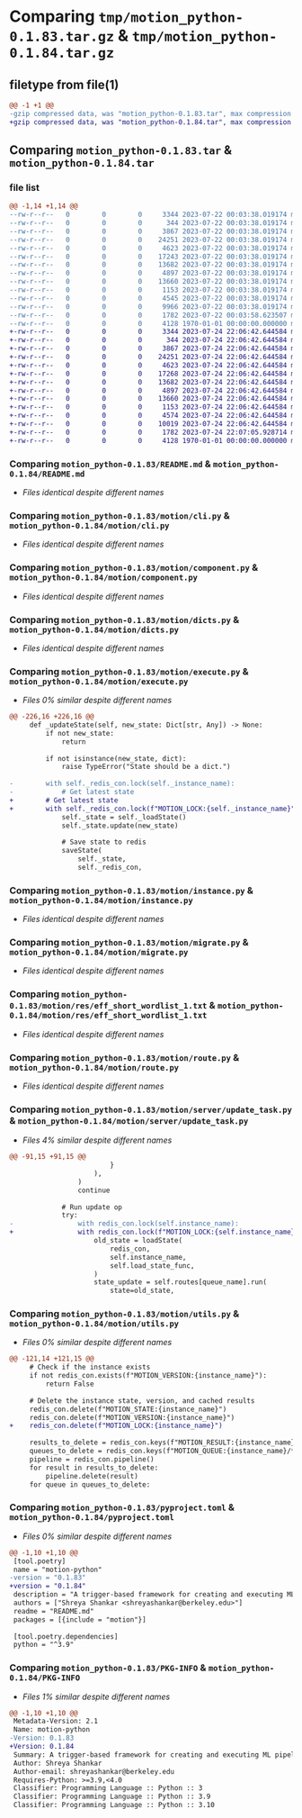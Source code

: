 # Comparing `tmp/motion_python-0.1.83.tar.gz` & `tmp/motion_python-0.1.84.tar.gz`

## filetype from file(1)

```diff
@@ -1 +1 @@
-gzip compressed data, was "motion_python-0.1.83.tar", max compression
+gzip compressed data, was "motion_python-0.1.84.tar", max compression
```

## Comparing `motion_python-0.1.83.tar` & `motion_python-0.1.84.tar`

### file list

```diff
@@ -1,14 +1,14 @@
--rw-r--r--   0        0        0     3344 2023-07-22 00:03:38.019174 motion_python-0.1.83/README.md
--rw-r--r--   0        0        0      344 2023-07-22 00:03:38.019174 motion_python-0.1.83/motion/__init__.py
--rw-r--r--   0        0        0     3867 2023-07-22 00:03:38.019174 motion_python-0.1.83/motion/cli.py
--rw-r--r--   0        0        0    24251 2023-07-22 00:03:38.019174 motion_python-0.1.83/motion/component.py
--rw-r--r--   0        0        0     4623 2023-07-22 00:03:38.019174 motion_python-0.1.83/motion/dicts.py
--rw-r--r--   0        0        0    17243 2023-07-22 00:03:38.019174 motion_python-0.1.83/motion/execute.py
--rw-r--r--   0        0        0    13682 2023-07-22 00:03:38.019174 motion_python-0.1.83/motion/instance.py
--rw-r--r--   0        0        0     4897 2023-07-22 00:03:38.019174 motion_python-0.1.83/motion/migrate.py
--rw-r--r--   0        0        0    13660 2023-07-22 00:03:38.019174 motion_python-0.1.83/motion/res/eff_short_wordlist_1.txt
--rw-r--r--   0        0        0     1153 2023-07-22 00:03:38.019174 motion_python-0.1.83/motion/route.py
--rw-r--r--   0        0        0     4545 2023-07-22 00:03:38.019174 motion_python-0.1.83/motion/server/update_task.py
--rw-r--r--   0        0        0     9966 2023-07-22 00:03:38.019174 motion_python-0.1.83/motion/utils.py
--rw-r--r--   0        0        0     1782 2023-07-22 00:03:58.623507 motion_python-0.1.83/pyproject.toml
--rw-r--r--   0        0        0     4128 1970-01-01 00:00:00.000000 motion_python-0.1.83/PKG-INFO
+-rw-r--r--   0        0        0     3344 2023-07-24 22:06:42.644584 motion_python-0.1.84/README.md
+-rw-r--r--   0        0        0      344 2023-07-24 22:06:42.644584 motion_python-0.1.84/motion/__init__.py
+-rw-r--r--   0        0        0     3867 2023-07-24 22:06:42.644584 motion_python-0.1.84/motion/cli.py
+-rw-r--r--   0        0        0    24251 2023-07-24 22:06:42.644584 motion_python-0.1.84/motion/component.py
+-rw-r--r--   0        0        0     4623 2023-07-24 22:06:42.644584 motion_python-0.1.84/motion/dicts.py
+-rw-r--r--   0        0        0    17268 2023-07-24 22:06:42.644584 motion_python-0.1.84/motion/execute.py
+-rw-r--r--   0        0        0    13682 2023-07-24 22:06:42.644584 motion_python-0.1.84/motion/instance.py
+-rw-r--r--   0        0        0     4897 2023-07-24 22:06:42.644584 motion_python-0.1.84/motion/migrate.py
+-rw-r--r--   0        0        0    13660 2023-07-24 22:06:42.644584 motion_python-0.1.84/motion/res/eff_short_wordlist_1.txt
+-rw-r--r--   0        0        0     1153 2023-07-24 22:06:42.644584 motion_python-0.1.84/motion/route.py
+-rw-r--r--   0        0        0     4574 2023-07-24 22:06:42.644584 motion_python-0.1.84/motion/server/update_task.py
+-rw-r--r--   0        0        0    10019 2023-07-24 22:06:42.644584 motion_python-0.1.84/motion/utils.py
+-rw-r--r--   0        0        0     1782 2023-07-24 22:07:05.928714 motion_python-0.1.84/pyproject.toml
+-rw-r--r--   0        0        0     4128 1970-01-01 00:00:00.000000 motion_python-0.1.84/PKG-INFO
```

### Comparing `motion_python-0.1.83/README.md` & `motion_python-0.1.84/README.md`

 * *Files identical despite different names*

### Comparing `motion_python-0.1.83/motion/cli.py` & `motion_python-0.1.84/motion/cli.py`

 * *Files identical despite different names*

### Comparing `motion_python-0.1.83/motion/component.py` & `motion_python-0.1.84/motion/component.py`

 * *Files identical despite different names*

### Comparing `motion_python-0.1.83/motion/dicts.py` & `motion_python-0.1.84/motion/dicts.py`

 * *Files identical despite different names*

### Comparing `motion_python-0.1.83/motion/execute.py` & `motion_python-0.1.84/motion/execute.py`

 * *Files 0% similar despite different names*

```diff
@@ -226,16 +226,16 @@
     def _updateState(self, new_state: Dict[str, Any]) -> None:
         if not new_state:
             return
 
         if not isinstance(new_state, dict):
             raise TypeError("State should be a dict.")
 
-        with self._redis_con.lock(self._instance_name):
-            # Get latest state
+        # Get latest state
+        with self._redis_con.lock(f"MOTION_LOCK:{self._instance_name}", timeout=30):
             self._state = self._loadState()
             self._state.update(new_state)
 
             # Save state to redis
             saveState(
                 self._state,
                 self._redis_con,
```

### Comparing `motion_python-0.1.83/motion/instance.py` & `motion_python-0.1.84/motion/instance.py`

 * *Files identical despite different names*

### Comparing `motion_python-0.1.83/motion/migrate.py` & `motion_python-0.1.84/motion/migrate.py`

 * *Files identical despite different names*

### Comparing `motion_python-0.1.83/motion/res/eff_short_wordlist_1.txt` & `motion_python-0.1.84/motion/res/eff_short_wordlist_1.txt`

 * *Files identical despite different names*

### Comparing `motion_python-0.1.83/motion/route.py` & `motion_python-0.1.84/motion/route.py`

 * *Files identical despite different names*

### Comparing `motion_python-0.1.83/motion/server/update_task.py` & `motion_python-0.1.84/motion/server/update_task.py`

 * *Files 4% similar despite different names*

```diff
@@ -91,15 +91,15 @@
                         }
                     ),
                 )
                 continue
 
             # Run update op
             try:
-                with redis_con.lock(self.instance_name):
+                with redis_con.lock(f"MOTION_LOCK:{self.instance_name}", timeout=30):
                     old_state = loadState(
                         redis_con,
                         self.instance_name,
                         self.load_state_func,
                     )
                     state_update = self.routes[queue_name].run(
                         state=old_state,
```

### Comparing `motion_python-0.1.83/motion/utils.py` & `motion_python-0.1.84/motion/utils.py`

 * *Files 0% similar despite different names*

```diff
@@ -121,14 +121,15 @@
     # Check if the instance exists
     if not redis_con.exists(f"MOTION_VERSION:{instance_name}"):
         return False
 
     # Delete the instance state, version, and cached results
     redis_con.delete(f"MOTION_STATE:{instance_name}")
     redis_con.delete(f"MOTION_VERSION:{instance_name}")
+    redis_con.delete(f"MOTION_LOCK:{instance_name}")
 
     results_to_delete = redis_con.keys(f"MOTION_RESULT:{instance_name}/*")
     queues_to_delete = redis_con.keys(f"MOTION_QUEUE:{instance_name}/*")
     pipeline = redis_con.pipeline()
     for result in results_to_delete:
         pipeline.delete(result)
     for queue in queues_to_delete:
```

### Comparing `motion_python-0.1.83/pyproject.toml` & `motion_python-0.1.84/pyproject.toml`

 * *Files 0% similar despite different names*

```diff
@@ -1,10 +1,10 @@
 [tool.poetry]
 name = "motion-python"
-version = "0.1.83"
+version = "0.1.84"
 description = "A trigger-based framework for creating and executing ML pipelines."
 authors = ["Shreya Shankar <shreyashankar@berkeley.edu>"]
 readme = "README.md"
 packages = [{include = "motion"}]
 
 [tool.poetry.dependencies]
 python = "^3.9"
```

### Comparing `motion_python-0.1.83/PKG-INFO` & `motion_python-0.1.84/PKG-INFO`

 * *Files 1% similar despite different names*

```diff
@@ -1,10 +1,10 @@
 Metadata-Version: 2.1
 Name: motion-python
-Version: 0.1.83
+Version: 0.1.84
 Summary: A trigger-based framework for creating and executing ML pipelines.
 Author: Shreya Shankar
 Author-email: shreyashankar@berkeley.edu
 Requires-Python: >=3.9,<4.0
 Classifier: Programming Language :: Python :: 3
 Classifier: Programming Language :: Python :: 3.9
 Classifier: Programming Language :: Python :: 3.10
```

